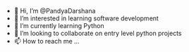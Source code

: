- 👋 Hi, I’m @PandyaDarshana
- 👀 I’m interested in learning software development 
- 🌱 I’m currently learning Python
- 💞️ I’m looking to collaborate on entry level python projects
- 📫 How to reach me ...

<!---
PandyaDarshana/PandyaDarshana is a ✨ special ✨ repository because its `README.md` (this file) appears on your GitHub profile.
You can click the Preview link to take a look at your changes.
--->
